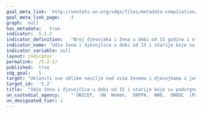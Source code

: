 ```yaml
---	
goal_meta_link:	'http://unstats.un.org/sdgs/files/metadata-compilation/Metadata-Goal-5.pdf'
goal_meta_link_page:	4
graph:	null
has_metadata:	true
indicator:	5.2.2
indicator_definition:	"Broj djevojaka i žena u dobi od 15 godina i starije koje su bile izložene seksualnom nasilju od strane osoba koje nisu intimni partner, kao postotak svih djevojčica i žena u dobi od 15 godina i starije, razvrstanih po dobi i mjestu počinjenja. Seksualno nasilje definirano u točki 60. Smjernica UN-a za izradu statističkih podataka o nasilju nad ženama: Statistička istraživanja [1]: ... je bilo kakvo štetno ili neželjeno seksualno ponašanje koje se nameće nekome. Uključuje čin prisilnog seksualnog kontakta, prisilnog angažmana u seksualnim aktivnostima, pokušane ili završene seksualne radnje sa ženom bez njezinog pristanka, seksualno uznemiravanje, verbalno zlostavljanje, prijetnje, izloženost, neželjeni dodir, incest itd. Minimalni popis delikata seksualnog nasilja, koje treba proširiti ovisno o specifičnom kontekstu zemlje, sastoji se od sljedećeg: (a) silovanja: odnosi se na prisilni vaginalni, analni ili oralni prodor seksualne prirode tijela druge osobe s bilo kojim tjelesnim dijelom ili objektom, uključujući upotrebu fizičkog nasilja i stavljanjem žrtve u situaciju u kojoj ne može reći ne, niti se slagati zbog straha; (b) Pokušaj silovanja: Odnosi se na pokušaj seksualnog odnosa bez suglasnostiuporabom sile ili prijetnji; (c) Ostali seksualni delikti: Odnosi se na \ intiman dodir bez pristanka. \ seksualni akti, osim seksualnog odnosa iznuđenog novcem \ seksualni akti osim onih iznuđenih prijetnjama fizičkim nasiljem \ seksualni akti osim seksualnog odnosa dobivenog prijetnjama upućenim prema članovima obitelji \ uporaba sile ili prisile za iznuđivanje neželjenih seksualnih akata ili bilo kakve seksualne aktivnosti koju ženski partner smatra ponižavajućim ili degradirajućim  \  drugi akti seksualnog nasilja. Indikator se posebno koncentrira na sljedeće: 1) seksualno nasilje (odvojeno od fizičkog nasilja); 2) žene i djevojke u dobi od 15 godina i starije koje su bile izložene seksualnom nasilju; i 3) od strane počinitelja koji nisu intiman partner. Ovaj pokazatelj odnosi se na udio djevojčica i žena u dobi od 15 godina života i starije, koje su ikada imale partnera, a koje su podvrgnute fizičkom, seksualnom ili psihološkom nasilju u posljednjih 12 mjeseci od strane trenutnog ili bivšeg intimnog partnera. Izračunava se dijeljenjem broja djevojaka i žena u dobi od 15 godina i starije koje su ikada imale partnera i koje su u proteklih 12 mjeseci bile izložene fizičkom, seksualnom ili psihološkom nasilju od strane trenutnog ili bivšeg intimnog partnera sa ukupnim brojem djevojaka i žena u dobi od 15 i više godina u populaciji."
indicator_name:	"Udio žena i djevojčica u dobi od 15 i starije koje su podvrgnute seksualnom nasilju od strane osoba koje nisu intimni partner, u prethodnih 12 mjeseci, prema dobi i mjestu počinjenja"
indicator_variable:	null
layout:	indicator
permalink:	/5-2-2/
published:	true
sdg_goal:	5
target:	"Ukloniti sve oblike nasilja nad svim ženama i djevojkama u javnim i privatnim sferama, uključujući trgovinu te seksualne i druge vrste eksploatacije."
target_id:	'5.2'
title:	"Udio žena i djevojčica u dobi od 15 i starije koje su podvrgnute seksualnom nasilju od strane osoba koje nisu intimni partner, u prethodnih 12 mjeseci, prema dobi i mjestu počinjenja"
un_custodial_agency:	"'UNICEF,  UN  Women,  UNFPA,  WHO,  UNODC  (Partnering  Agencies:  UNSD,  UNDP):'"
un_designated_tier:	2
---	
```

